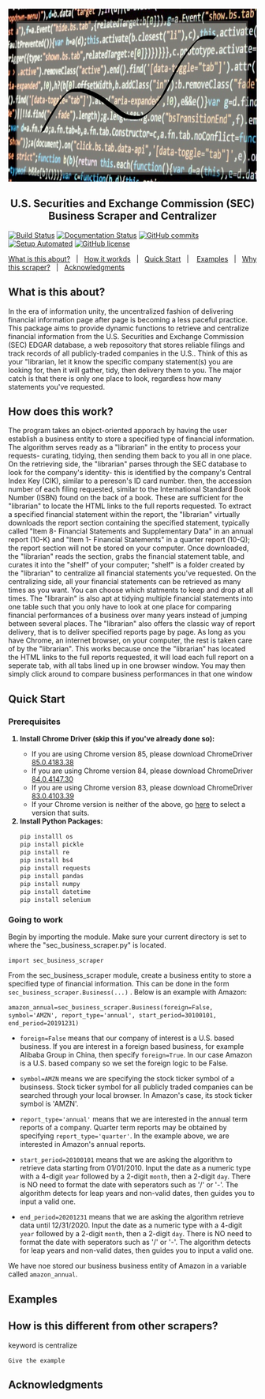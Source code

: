 
<p align="center">
  <a href="" rel="noopener"></a>
  <img src="images/banner.png" alt='Book Value' width='750' height='350' >
</p>
  
<h2  align='center' > U.S. Securities and Exchange Commission (SEC) Business Scraper and Centralizer</h2>


[![Build Status](https://img.shields.io/badge/build-passing-black.svg)](https://github.com/lykjohn/SEC-Business-Scraper.git)
[![Documentation Status](https://img.shields.io/badge/documentation-passing-green.svg)](https://github.com/lykjohn/SEC-Business-Scraper.git)
[![GitHub commits](https://img.shields.io/badge/last%20commit-today-yellow.svg)](https://github.com/lykjohn/SEC-Business-Scraper/commit/master)
[![Setup Automated](https://img.shields.io/badge/setup-automated-blue?logo=gitpod)](https://gitpod.io/from-referrer/)
[![GitHub license](https://img.shields.io/badge/license-MIT-red.svg)](https://github.com/lykjohn/SEC-Business-Scraper/blob/master/LICENSE)


[What is this about?](#about)&nbsp;&nbsp;&nbsp;|&nbsp;&nbsp;&nbsp;[How it workds](#how_it_works)&nbsp;&nbsp;&nbsp;|&nbsp;&nbsp;&nbsp;[Quick Start](#quick_start)&nbsp;&nbsp;&nbsp;|&nbsp;&nbsp;&nbsp; [Examples](#examples)&nbsp;&nbsp;&nbsp;|&nbsp;&nbsp;&nbsp;[Why this scraper?](#difference)&nbsp;&nbsp;&nbsp;|&nbsp;&nbsp;&nbsp;[Acknowledgments](#acknowledgement)&nbsp;&nbsp;&nbsp;

## What is this about? <a name = "about"></a>
<p>
  In the era of information unity, the uncentralized fashion of delivering financial information page after page is becoming a less paceful practice. This package aims to provide dynamic functions to retrieve and centralize financial information from the U.S. Securities and Exchange Commission (SEC) EDGAR database, a web reposoitory that stores reliable filings and track records of all publicly-traded companies in the U.S.. Think of this as your "librarian, let it know the specific company statement(s) you are looking for, then it will gather, tidy, then delivery them to you. The major catch is that there is only one place to look, regardless how many statements you've requested.
  


## How does this work? <a name = "how_it_works"></a>
<p>
  The program takes an object-oriented apporach by having the user establish a business entity to store a specified type of financial information. The algorithm serves ready as a "librarian" in the entity to process your requests- curating, tidying, then sending them back to you all in one place. On the retrieving side, the "librarian" parses through the SEC database to look for the company's identity- this is identified by the company's Central Index Key (CIK), similar to a pereson's ID card number. then, the accession number of each filing requested, similar to the International Standard Book Number (ISBN) found on the back of a book. These are sufficient for the "librarian" to locate the HTML links to the full reports requested. To extract a specified financial statement within the report, the "librarian" virtually downloads the report section containing the specified statement, typically called "Item 8- Financial Statements and Supplementary Data" in an annual report (10-K) and "Item 1- Financial Statements" in a quarter report (10-Q); the report section will not be stored on your computer. Once downloaded, the "librarian" reads the section, grabs the financial statement table, and curates it into the "shelf" of your computer; "shelf" is a folder created by the "librarian" to centralize all financial statements you've requested. On the centralizing side, all your financial statements can be retrieved as many times as you want. You can choose which statments to keep and drop at all times. The "librarain" is also apt at tidying multiple financial statements into one table such that you only have to look at one place for comparing financial performances of a business over many years instead of jumping between several places. 
  The "librarian" also offers the classic way of report delivery, that is to deliver specified reports page by page. As long as you have Chrome, an internet browser, on your computer, the rest is taken care of by the "librarian". This works because once the "librarian" has located the HTML links to the full reports requested, it will load each full report on a seperate tab, with all tabs lined up in one browser window. You may then simply click around to compare business performances in that one window 
   
</p>


## Quick Start <a name = "quick_start"></a>
### Prerequisites

<ol> 
 <strong><li> Install Chrome Driver (skip this if you've already done so):</li></strong>
    <ul>
      <li>If you are using Chrome version 85, please download ChromeDriver <a href="https://chromedriver.storage.googleapis.com/index.html?path=85.0.4183.38/"> 85.0.4183.38 </a> </li>
      <li>If you are using Chrome version 84, please download ChromeDriver <a href="https://chromedriver.storage.googleapis.com/index.html?path=84.0.4147.30/">84.0.4147.30 </a> </li>
      <li>If you are using Chrome version 83, please download ChromeDriver <a href="https://chromedriver.storage.googleapis.com/index.html?path=83.0.4103.39/">83.0.4103.39 </a> </li>
      <li>If your Chrome version is neither of the above, go <a href="https://chromedriver.chromium.org/downloads"> here</a> to select a version that suits.</li>
    </ul>
 <strong> <li> Install Python Packages:</li></strong>
  
```
pip installl os
pip install pickle
pip install re
pip install bs4
pip install requests
pip install pandas
pip install numpy
pip install datetime 
pip install selenium
```
</ol> 


### Going to work
Begin by importing the module. Make sure your current directory is set to where the "sec_business_scraper.py" is located. 

```
import sec_business_scraper
```

From the sec_business_scraper module, create a business entity to store a specified type of financial information. This can be done in the form `sec_business_scraper.Business(...)` . Below is an example with Amazon: 

```
amazon_annual=sec_business_scraper.Business(foreign=False, symbol='AMZN', report_type='annual', start_period=30100101, end_period=20191231)
```
<ul>
  
  <li>  

  `foreign=False` means that our company of interest is a U.S. based business. If you are interest in a foreign based business, for example Alibaba Group in China, then specify `foreign=True`. In our case Amazon is a U.S. based company so we set the foreign logic to be False.
  
  </li>
  
  <li>
  
`symbol=AMZN` means we are specifying the stock ticker symbol of a businsess. Stock ticker symbol for all publicly traded companies can be searched through your local browser. In Amazon's case, its stock ticker symbol is 'AMZN'. 
  </li>
  
  <li>
  
`report_type='annual'` means that we are interested in the annual term reports of a company. Quarter term reports may be obtained by specifying `report_type='quarter'`. In the example above, we are interested in Amazon's annual reports.
  
  </li>
  
  <li>

`start_period=20100101` means that we are asking the algorithm to retrieve data starting from 01/01/2010. Input the date as a numeric type with a 4-digit `year` followed by a 2-digit `month`, then a 2-digit `day`. There is NO need to format the date with seperators such as '/' or '-'. The algorithm detects for leap years and non-valid dates, then guides you to input a valid one.
  
  </li>
  
  <li>

`end_period=20201231` means that we are asking the algorithm retrieve data until 12/31/2020. Input the date as a numeric type with a 4-digit `year` followed by a 2-digit `month`, then a 2-digit `day`. There is NO need to format the date with seperators such as '/' or '-'. The algorithm detects for leap years and non-valid dates, then guides you to input a valid one.
  
  </li>
  
</ul>

We have noe stored our business business entity of Amazon in a variable called `amazon_annual`. 


## Examples <a name = "examples"></a>

## How is this different from other scrapers? <a name = "difference"></a>
keyword is centralize

```
Give the example
```

## Acknowledgments <a name = "acknowledge"></a>


  
